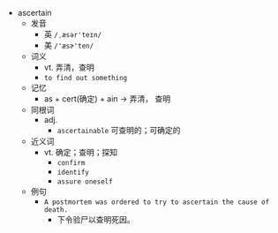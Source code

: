 - ascertain
  - 发音
    - 英 `/ˌæsər'teɪn/`
    - 美 `/'æsɚ'ten/`
  - 词义
    - vt. 弄清，查明
    - `to find out something`
  - 记忆
    - as + cert(确定) + ain → 弄清， 查明
  - 同根词
    - adj.
      - `ascertainable` 可查明的；可确定的
  - 近义词
    - vt. 确定；查明；探知
      - `confirm`
      - `identify`
      - `assure oneself`
  - 例句
    - `A postmortem was ordered to try to ascertain the cause of death.`
      - 下令验尸以查明死因。

